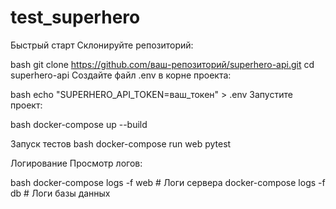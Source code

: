 # test_superhero

 Быстрый старт
Склонируйте репозиторий:

bash
git clone https://github.com/ваш-репозиторий/superhero-api.git
cd superhero-api
Создайте файл .env в корне проекта:

bash
echo "SUPERHERO_API_TOKEN=ваш_токен" > .env
Запустите проект:

bash
docker-compose up --build

Запуск тестов
bash
docker-compose run web pytest

Логирование
Просмотр логов:

bash
docker-compose logs -f web  # Логи сервера
docker-compose logs -f db   # Логи базы данных
